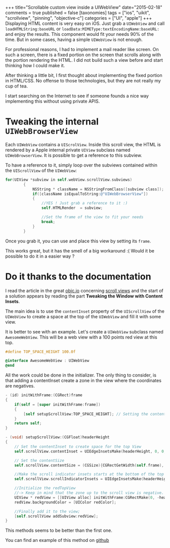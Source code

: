 +++
title="Scrollable custom view inside a UIWebView"
date="2015-02-18"
comments = true
published = false
[taxonomies]
tags = ["ios", "uikit", "scrollview", "pinning", "objective-c"]
categories = ["UI", "apple"]
+++
Displaying HTML content is very easy on iOS. Just grab a `UIWebView` and call `loadHTMLString:baseURL` or  `loadData:MIMEType:textEncodingName:baseURL:` and enjoy the results.
This component would fit your needs 90% of the time. But in some cases, having a simple `UIWebView` is not enough.

For professional reasons, I had to implement a mail reader like screen. On such a screen, there is a fixed portion on the screen that scrolls along with the portion rendering the HTML. I did not build such a view before and start thinking how I could make it.

After thinking a little bit, I first thought about implementing the fixed portion in HTML/CSS. No offense to those technologies, but they are not really my cup of tea.

I start searching on the Internet to see if someone founds a nice way implementing this without using private APIS.

# Tweaking the internal `UIWebBrowserView`

Each `UIWebView` contains a `UIScrolView`. Inside this scroll view, the HTML is rendered by a Apple internal private `UIView` subclass named `UIWebBrowserView`. It is possible to get a reference to this subview.

To have a reference to it, simply loop over the subviews contained within the `UIScrollView` of the `UIWebView`:

```objective-c
for(UIView *subview in self.webView.scrollView.subviews)
        {
            NSString * className = NSStringFromClass([subview class]);
            if([className isEqualToString:@"UIWebBrowserView"])
            {
            	//YES ! Just grab a reference to it :)
                self.HTMLRender  = subview;

                //Set the frame of the view to fit your needs
                break;
            }
        }
```

Once you grab it, you can use and place this view by setting its `frame`.

This works great, but it has the smell of a big workaround :( Would it be possible to do it in a easier way ?

# Do it thanks to the documentation

I read the article in the great [objc.io](http://www.objc.io/) concerning [scroll views](http://www.objc.io/issue-3/scroll-view.html) and the start of a solution appears by reading the part **Tweaking the Window with Content Insets**.

The main idea is to use the `contentInset` property of the `UIScrollView` of the `UIWebView` to create a space at the top of the `UIWebView` and fill it with some view.

It is better to see with an example. Let's create a `UIWebView` subclass named `AwesomeWebView`. This will be a web view with a 100 points red view at this top.

```objective-c
#define TOP_SPACE_HEIGHT 100.0f

@interface AwesomeWebView : UIWebView
@end
```

All the work could be done in the initializer. The only thing to consider, is that adding a contentInset create a zone in the view where the coordinates are negatives.

```objective-c
- (id) initWithFrame:(CGRect)frame
{
    if(self = [super initWithFrame:frame])
    {
        [self setupScrollView:TOP_SPACE_HEIGHT]; // Setting the contentInset
    }
    return self;
}

- (void) setupScrollView:(CGFloat)headerHeight
{
	// Set the contentInset to create space for the top View
    self.scrollView.contentInset = UIEdgeInsetsMake(headerHeight, 0, 0, 0);

    // Set the contentSize
    self.scrollView.contentSize = (CGSize){CGRectGetWidth(self.frame), CGRectGetHeight(self.frame) + headerHeight};

    //Make the scroll indicator insets starts at the bottom of the top view
    self.scrollView.scrollIndicatorInsets = UIEdgeInsetsMake(headerHeight, 0, 0, 0);

    //Initialize the redTopView
    //-> Keep in mind that the zone up to the scroll view is negative.
    UIView * redView = [[UIView alloc] initWithFrame:CGRectMake(0, -headerHeight, CGRectGetWidth(self.frame), headerHeight)];
    redView.backgroundColor = [UIColor redColor];

    //Finally add it to the view;
    [self.scrollView addSubview:redView];
}
```

This methods seems to be better than the first one.

You can find an example of this method on [github](https://github.com/yageek/CustomWebview)
